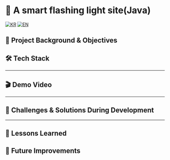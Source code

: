 # 🚦 A smart flashing light site(Java)

[![KR](https://img.shields.io/badge/README-한국어-blue)](./README.smartcrosswalk.ko.md)
[![EN](https://img.shields.io/badge/README-English-red)](./README.smartcrosswalk.md)

## 📖 Project Background & Objectives

## 🛠 Tech Stack

---

## 🎬 Demo Video

---

## 🧭 Challenges & Solutions During Development
---

## 📝 Lessons Learned

## 🚀 Future Improvements
